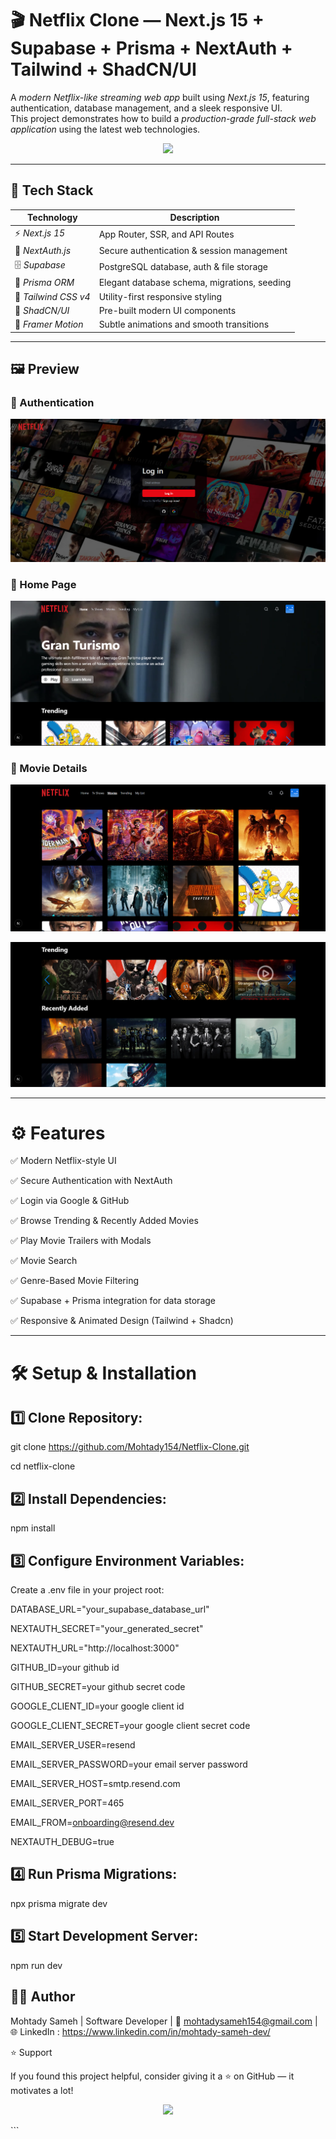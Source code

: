 # 🎬 Netflix Clone — Next.js 15 + Supabase + Prisma + NextAuth + Tailwind + ShadCN/UI

A *modern Netflix-like streaming web app* built using *Next.js 15*, featuring authentication, database management, and a sleek responsive UI.  
This project demonstrates how to build a *production-grade full-stack web application* using the latest web technologies.

<p align="center"><img src="https://media.tenor.com/miBRlkp03LkAAAAj/netflix.gif" width="400"/></p>

---

## 🚀 Tech Stack

| Technology             | Description                                  |
| ---------------------- | -------------------------------------------- |
| ⚡ *Next.js 15*       | App Router, SSR, and API Routes              |
| 🔐 *NextAuth.js*     | Secure authentication & session management   |
| 🗄 *Supabase*       | PostgreSQL database, auth & file storage     |
| 💾 *Prisma ORM*      | Elegant database schema, migrations, seeding |
| 🎨 *Tailwind CSS v4* | Utility-first responsive styling             |
| 🧩 *ShadCN/UI*       | Pre-built modern UI components               |
| 🧠 *Framer Motion*   | Subtle animations and smooth transitions     |

---

## 🖼 Preview

### 🔐 Authentication  
![Login Screenshot](./public/screenshots/login.png)

### 🌆 Home Page  
![Home Page Screenshot](./public/screenshots/home.png)

### 🎥 Movie Details  
![Movie Details Screenshot](./public/screenshots/movies.png)

![Movie Details Screenshot](./public/screenshots/movies2.png)

---

# ⚙ Features

✅ Modern Netflix-style UI

✅ Secure Authentication with NextAuth

✅ Login via Google & GitHub

✅ Browse Trending & Recently Added Movies

✅ Play Movie Trailers with Modals

✅ Movie Search

✅ Genre-Based Movie Filtering

✅ Supabase + Prisma integration for data storage

✅ Responsive & Animated Design (Tailwind + Shadcn)

---

# 🛠 Setup & Installation

## 1️⃣ Clone Repository:

git clone https://github.com/Mohtady154/Netflix-Clone.git

cd netflix-clone

## 2️⃣ Install Dependencies:

npm install

## 3️⃣ Configure Environment Variables:

Create a .env file in your project root:

DATABASE_URL="your_supabase_database_url"

NEXTAUTH_SECRET="your_generated_secret"

NEXTAUTH_URL="http://localhost:3000"

GITHUB_ID=your github id

GITHUB_SECRET=your github secret code

GOOGLE_CLIENT_ID=your google client id 

GOOGLE_CLIENT_SECRET=your google client secret code 

EMAIL_SERVER_USER=resend

EMAIL_SERVER_PASSWORD=your email server password 

EMAIL_SERVER_HOST=smtp.resend.com

EMAIL_SERVER_PORT=465

EMAIL_FROM=onboarding@resend.dev

NEXTAUTH_DEBUG=true

## 4️⃣ Run Prisma Migrations:

npx prisma migrate dev

## 5️⃣ Start Development Server:

npm run dev

## 👨‍💻 Author

Mohtady Sameh | Software Developer | 📧 mohtadysameh154@gmail.com | 🌐 LinkedIn : https://www.linkedin.com/in/mohtady-sameh-dev/

⭐ Support

If you found this project helpful, consider giving it a ⭐ on GitHub — it motivates a lot!

<p align="center"> <img src="https://media.giphy.com/media/3o7TKxOhyN7xu6nTnO/giphy.gif" width="200"/> </p> ```
